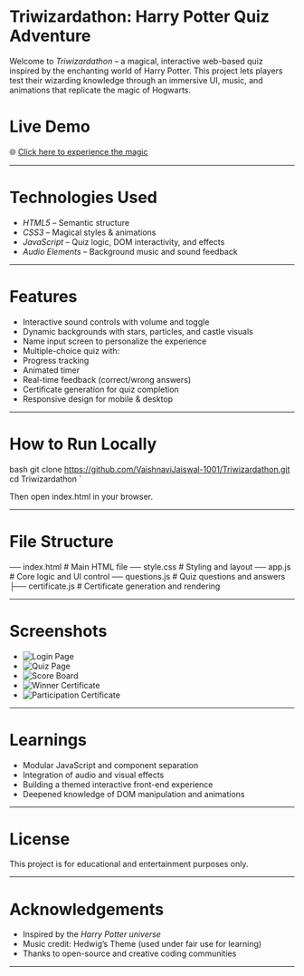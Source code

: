 #  Triwizardathon: Harry Potter Quiz Adventure 

Welcome to *Triwizardathon* – a magical, interactive web-based quiz inspired by the enchanting world of Harry Potter. This project lets players test their wizarding knowledge through an immersive UI, music, and animations that replicate the magic of Hogwarts.

# Live Demo
🌐 [Click here to experience the magic](https://vaishnavijaiswal-1001.github.io/Triwizardathon/) 

---

# Technologies Used

- *HTML5* – Semantic structure  
- *CSS3* – Magical styles & animations  
- *JavaScript* – Quiz logic, DOM interactivity, and effects  
- *Audio Elements* – Background music and sound feedback  

---

# Features

-  Interactive sound controls with volume and toggle  
-  Dynamic backgrounds with stars, particles, and castle visuals  
-  Name input screen to personalize the experience  
-  Multiple-choice quiz with:
  - Progress tracking
  - Animated timer
  - Real-time feedback (correct/wrong answers)
-  Certificate generation for quiz completion  
-  Responsive design for mobile & desktop  

---

# How to Run Locally

bash
git clone https://github.com/VaishnaviJaiswal-1001/Triwizardathon.git
cd Triwizardathon
`

Then open index.html in your browser.

---

# File Structure


── index.html           # Main HTML file
── style.css            # Styling and layout
── app.js               # Core logic and UI control
── questions.js         # Quiz questions and answers
├── certificate.js       # Certificate generation and rendering



---

# Screenshots
- ![Login Page](https://github.com/user-attachments/assets/86d41c01-9493-4729-bc7b-045a61ec7391)
- ![Quiz Page](https://github.com/user-attachments/assets/bfb5b98d-ecae-41aa-b2c3-8b0638d73ff0)
- ![Score Board](https://github.com/user-attachments/assets/ffd162ca-b2a9-4241-8fba-56d92834a23d)
- ![Winner Certificate](https://github.com/user-attachments/assets/69c807f2-8f6e-416b-a028-d45212193127)
- ![Participation Certificate](https://github.com/user-attachments/assets/9f3a25ff-d122-4ded-8316-7561f9b7a830)

---

# Learnings

* Modular JavaScript and component separation
* Integration of audio and visual effects
* Building a themed interactive front-end experience
* Deepened knowledge of DOM manipulation and animations

---

# License

This project is for educational and entertainment purposes only.

---

# Acknowledgements

* Inspired by the *Harry Potter universe* 
* Music credit: Hedwig’s Theme (used under fair use for learning)
* Thanks to open-source and creative coding communities 

---
